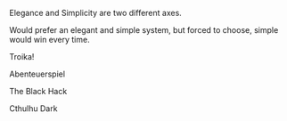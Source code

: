 Elegance and Simplicity are two different axes. 

Would prefer an elegant and simple system, but forced to choose, simple would win every time.

Troika!

Abenteuerspiel

The Black Hack

Cthulhu Dark